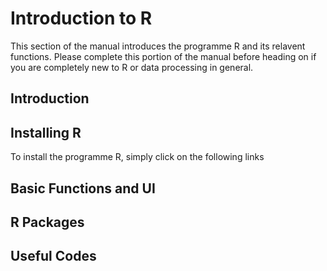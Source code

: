 # Introduction to R
This section of the manual introduces the programme R and its relavent functions. Please complete this portion of the manual before heading on if you are completely new to R or data processing in general.

## Introduction

## Installing R
To install the programme R, simply click on the following links 

## Basic Functions and UI

## R Packages

## Useful Codes
